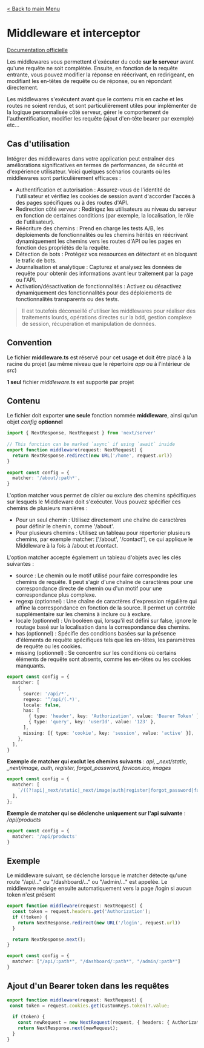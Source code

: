 [< Back to main Menu](https://github.com/gsoulie/react-resources/blob/master/react-presentation.md)    

# Middleware et interceptor

[Documentation officielle](https://nextjs.org/docs/app/api-reference/file-conventions/middleware)     

Les middlewares vous permettent d'exécuter du code **sur le serveur** avant qu'une requête ne soit complétée. Ensuite, en fonction de la requête entrante, 
vous pouvez modifier la réponse en réécrivant, en redirigeant, en modifiant les en-têtes de requête ou de réponse, ou en répondant directement.

Les middlewares s'exécutent avant que le contenu mis en cache et les routes ne soient rendus, et sont particulièrement utiles pour implémenter de la logique personnalisée côté serveur, 
gérer le comportement de l'authentification, modifier les requête (ajout d'en-tête bearer par exemple) etc...

## Cas d'utilisation
Intégrer des middlewares dans votre application peut entraîner des améliorations significatives en termes de performances, 
de sécurité et d'expérience utilisateur. Voici quelques scénarios courants où les middlewares sont particulièrement efficaces :

* Authentification et autorisation : Assurez-vous de l'identité de l'utilisateur et vérifiez les cookies de session avant d'accorder l'accès à des pages spécifiques ou à des routes d'API.
* Redirection côté serveur : Redirigez les utilisateurs au niveau du serveur en fonction de certaines conditions (par exemple, la localisation, le rôle de l'utilisateur).
* Réécriture des chemins : Prend en charge les tests A/B, les déploiements de fonctionnalités ou les chemins hérités en réécrivant dynamiquement les chemins vers les routes d'API ou les pages en fonction des propriétés de la requête.
* Détection de bots : Protégez vos ressources en détectant et en bloquant le trafic de bots.
* Journalisation et analytique : Capturez et analysez les données de requête pour obtenir des informations avant leur traitement par la page ou l'API.
* Activation/désactivation de fonctionnalités : Activez ou désactivez dynamiquement des fonctionnalités pour des déploiements de fonctionnalités transparents ou des tests.

> Il est toutefois déconseillé d'utiliser les middlewares pour réaliser des traitements lourds, opérations directes sur la bdd, gestion complexe de session, récupération et manipulation de données.

## Convention

Le fichier **middleware.ts** est réservé pour cet usage et doit être placé à la racine du projet (au même niveau que le répertoire *app* ou à l'intérieur de *src*)

**1 seul** fichier *middleware.ts* est supporté par projet

## Contenu

Le fichier doit exporter **une seule** fonction nommée **middleware**, ainsi qu'un objet *config* **optionnel**

````typescript
import { NextResponse, NextRequest } from 'next/server'
 
// This function can be marked `async` if using `await` inside
export function middleware(request: NextRequest) {
  return NextResponse.redirect(new URL('/home', request.url))
}
 
export const config = {
  matcher: '/about/:path*',
}
````

L'option matcher vous permet de cibler ou exclure des chemins spécifiques sur lesquels le Middleware doit s'exécuter. Vous pouvez spécifier ces chemins de plusieurs manières :

* Pour un seul chemin : Utilisez directement une chaîne de caractères pour définir le chemin, comme '/about'.
* Pour plusieurs chemins : Utilisez un tableau pour répertorier plusieurs chemins, par exemple matcher: ['/about', '/contact'], ce qui applique le Middleware à la fois à /about et /contact.

L'option matcher accepte également un tableau d'objets avec les clés suivantes :

* source : Le chemin ou le motif utilisé pour faire correspondre les chemins de requête. Il peut s'agir d'une chaîne de caractères pour une correspondance directe de chemin ou d'un motif pour une correspondance plus complexe.
* regexp (optionnel) : Une chaîne de caractères d'expression régulière qui affine la correspondance en fonction de la source. Il permet un contrôle supplémentaire sur les chemins à inclure ou à exclure.
* locale (optionnel) : Un booléen qui, lorsqu'il est défini sur false, ignore le routage basé sur la localisation dans la correspondance des chemins.
* has (optionnel) : Spécifie des conditions basées sur la présence d'éléments de requête spécifiques tels que les en-têtes, les paramètres de requête ou les cookies.
* missing (optionnel) : Se concentre sur les conditions où certains éléments de requête sont absents, comme les en-têtes ou les cookies manquants.

````typescript
export const config = {
  matcher: [
    {
      source: '/api/*',
      regexp: '^/api/(.*)',
      locale: false,
      has: [
        { type: 'header', key: 'Authorization', value: 'Bearer Token' },
        { type: 'query', key: 'userId', value: '123' },
      ],
      missing: [{ type: 'cookie', key: 'session', value: 'active' }],
    },
  ],
}
````

**Exemple de matcher qui exclut les chemins suivants** : *api, _next/static, _next/image, auth, register, forgot_password, favicon.ico, images*

````typescript
export const config = {
  matcher: [
    `/((?!api|_next/static|_next/image|auth|register|forgot_password|favicon.ico|robots.txt|images|$).*)`,
  ],
};
````

**Exemple de matcher qui se déclenche uniquement sur l'api suivante** : */api/products*

````typescript
export const config = {
  matcher: '/api/products'
}
````


## Exemple

Le middleware suivant, se déclenche lorsque le matcher détecte qu'une route "/api/..." ou "/dashboard/..." ou "/admin/..." est appelée. Le middleware redirige ensuite automatiquement vers la page /login si aucun token n'est présent

````typescript
export function middleware(request: NextRequest) {
  const token = request.headers.get('Authorization');
  if (!token) {
    return NextResponse.redirect(new URL('/login', request.url))
  }

  return NextResponse.next();
}

export const config = {
  matcher: ["/api/:path*", "/dashboard/:path*", "/admin/:path*"]
}
````

## Ajout d'un Bearer token dans les requêtes

````typescript
export function middleware(request: NextRequest) {
 const token = request.cookies.get(CustomKeys.token)?.value;  
 
  if (token) {  
    const newRequest = new NextRequest(request, { headers: { Authorization: `Bearer ${token}` } });
    return NextResponse.next(newRequest);
  }
}
````
